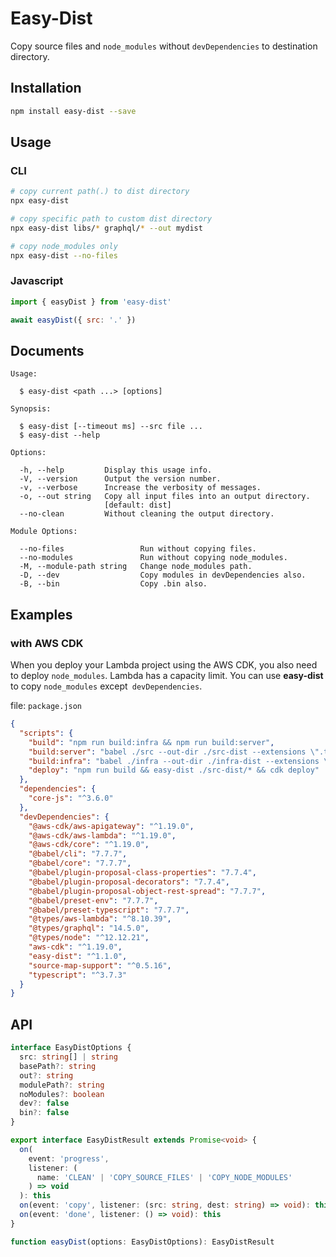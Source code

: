# Easy-Dist

Copy source files and `node_modules` without `devDependencies` to destination directory.

## Installation

```bash
npm install easy-dist --save
```

## Usage

### CLI

```bash
# copy current path(.) to dist directory
npx easy-dist

# copy specific path to custom dist directory
npx easy-dist libs/* graphql/* --out mydist

# copy node_modules only
npx easy-dist --no-files
```

### Javascript

```js
import { easyDist } from 'easy-dist'

await easyDist({ src: '.' })
```

## Documents

```
Usage:

  $ easy-dist <path ...> [options]

Synopsis:

  $ easy-dist [--timeout ms] --src file ...
  $ easy-dist --help

Options:

  -h, --help         Display this usage info.
  -V, --version      Output the version number.
  -v, --verbose      Increase the verbosity of messages.
  -o, --out string   Copy all input files into an output directory.
                     [default: dist]
  --no-clean         Without cleaning the output directory.

Module Options:

  --no-files                 Run without copying files.
  --no-modules               Run without copying node_modules.
  -M, --module-path string   Change node_modules path.
  -D, --dev                  Copy modules in devDependencies also.
  -B, --bin                  Copy .bin also.
```

## Examples

### with AWS CDK

When you deploy your Lambda project using the AWS CDK, you also need to deploy `node_modules`.
Lambda has a capacity limit. You can use **easy-dist** to copy `node_modules` except` devDependencies`.

file: `package.json`

```json
{
  "scripts": {
    "build": "npm run build:infra && npm run build:server",
    "build:server": "babel ./src --out-dir ./src-dist --extensions \".ts\"",
    "build:infra": "babel ./infra --out-dir ./infra-dist --extensions \".ts\"",
    "deploy": "npm run build && easy-dist ./src-dist/* && cdk deploy"
  },
  "dependencies": {
    "core-js": "^3.6.0"
  },
  "devDependencies": {
    "@aws-cdk/aws-apigateway": "^1.19.0",
    "@aws-cdk/aws-lambda": "^1.19.0",
    "@aws-cdk/core": "^1.19.0",
    "@babel/cli": "7.7.7",
    "@babel/core": "7.7.7",
    "@babel/plugin-proposal-class-properties": "7.7.4",
    "@babel/plugin-proposal-decorators": "7.7.4",
    "@babel/plugin-proposal-object-rest-spread": "7.7.7",
    "@babel/preset-env": "7.7.7",
    "@babel/preset-typescript": "7.7.7",
    "@types/aws-lambda": "^8.10.39",
    "@types/graphql": "14.5.0",
    "@types/node": "^12.12.21",
    "aws-cdk": "^1.19.0",
    "easy-dist": "^1.1.0",
    "source-map-support": "^0.5.16",
    "typescript": "^3.7.3"
  }
}
```

## API

```ts
interface EasyDistOptions {
  src: string[] | string
  basePath?: string
  out?: string
  modulePath?: string
  noModules?: boolean
  dev?: false
  bin?: false
}

export interface EasyDistResult extends Promise<void> {
  on(
    event: 'progress',
    listener: (
      name: 'CLEAN' | 'COPY_SOURCE_FILES' | 'COPY_NODE_MODULES'
    ) => void
  ): this
  on(event: 'copy', listener: (src: string, dest: string) => void): this
  on(event: 'done', listener: () => void): this
}

function easyDist(options: EasyDistOptions): EasyDistResult
```
